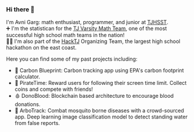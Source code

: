 ### Hi there 👋

I'm Avni Garg: math enthusiast, programmer, and junior at <a href="https://tjhsst.fcps.edu" target="_blank">TJHSST</a>. \
➕ I'm the statistican for the <a href="https://tjvmt.com" target="_blank">TJ Varsity Math Team</a>, one of the most successful high school math teams in the nation! \
👩‍💻 I'm also part of the <a href="https://github.com/HackTJ" target="_blank">HackTJ</a> Organizing Team, the largest high school hackathon on the east coast.

Here you can find some of my past projects including:
 - 🌳 Carbon Blueprint: Carbon tracking app using EPA's carbon footprint calculator.
 - 📵 PirateTime: Reward users for following their screen time limit. Collect coins and compete with friends!
 - 🩸 DonoBlood: Blockchain based architecture to encourage blood donations.
 - 🦟 ArboTrack: Combat mosquito borne diseases with a crowd-sourced app. Deep learning image classification model to detect standing water from false reports.

<!--
**avnigarg02/avnigarg02** is a ✨ _special_ ✨ repository because its `README.md` (this file) appears on your GitHub profile.

Here are some ideas to get you started:

- 🔭 I’m currently working on ...
- 🌱 I’m currently learning ...
- 👯 I’m looking to collaborate on ...
- 🤔 I’m looking for help with ...
- 💬 Ask me about ...
- 📫 How to reach me: ...
- 😄 Pronouns: ...
- ⚡ Fun fact: ...
-->
